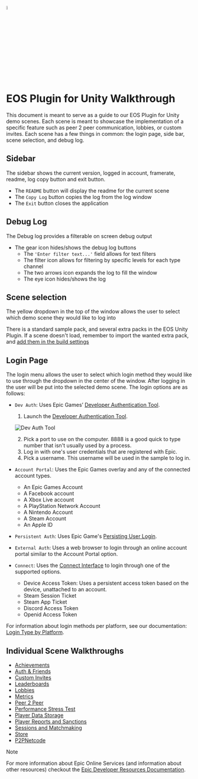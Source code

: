 <a href="/com.playeveryware.eos/README.md"><img src="/com.playeveryware.eos/Documentation~/images/PlayEveryWareLogo.gif" alt="README.md" width="5%"/></a>

# EOS Plugin for Unity Walkthrough
 
This document is meant to serve as a guide to our EOS Plugin for Unity demo scenes. Each scene is meant to showcase the implementation of a specific feature such as peer 2 peer communication, lobbies, or custom invites.
Each scene has a few things in common: the login page, side bar, scene selection, and debug log.

## Sidebar
The sidebar shows the current version, logged in account, framerate, readme, log copy button and exit button.
 - The ``README`` button will display the readme for the current scene
 - The ``Copy Log`` button copies the log from the log window
 - The ``Exit``    button closes the application


## Debug Log
The Debug log provides a filterable on screen debug output
- The gear icon hides/shows the debug log buttons
    - The ``'Enter filter text...'`` field allows for text filters
    - The filter icon allows for filtering by specific levels for each type channel
    - The two arrows icon expands the log to fill the window
    - The eye icon hides/shows the log


## Scene selection
The yellow dropdown in the top of the window allows the user to select which demo scene they would like to log into

There is a standard sample pack, and several extra packs in the EOS Unity Plugin. If a scene doesn't load, remember to import the wanted extra pack, and [add them in the build settings](/README.md#importing-samples)


## Login Page
The login menu allows the user to select which login method they would like to use through the dropdown in the center of the window. After logging in the user will be put into the selected demo scene.
The login options are as follows:
- ``Dev Auth``: Uses Epic Games’ [Developer Authentication Tool](https://dev.epicgames.com/docs/epic-account-services/developer-authentication-tool).
    1. Launch the [Developer Authentication Tool](https://dev.epicgames.com/docs/services/en-US/EpicAccountServices/DeveloperAuthenticationTool/index.html).

    ![Dev Auth Tool](/Documentation~/images/dev_auth_tool.gif)

    2. Pick a port to use on the computer. 8888 is a good quick to type number that isn't usually used by a process.
    3. Log in with one's user credentials that are registered with Epic.
    4. Pick a username. This username will be used in the sample to log in.

- ``Account Portal``: Uses the Epic Games overlay and any of the connected account types.
    - An Epic Games Account
    - A Facebook account
    - A Xbox Live account
    - A PlayStation Network Account
    - A Nintendo Account
    - A Steam Account
    - An Apple ID
- ``Persistent Auth``: Uses Epic Game's [Persisting User Login](https://dev.epicgames.com/docs/epic-account-services/auth/auth-interface#persisting-user-login-to-epic-account-outside-epic-games-launcher).
- ``External Auth``: Uses a web browser to login through an online account portal similar to the Account Portal option.
- ``Connect``: Uses the [Connect Interface](https://dev.epicgames.com/docs/game-services/eos-connect-interface) to login through one of the supported options.
    - Device Access Token: Uses a persistent access token based on the device, unattached to an account.
    - Steam Session Ticket
    - Steam App Ticket
    - Discord Access Token  
    - Openid Access Token

For information about login methods per platform, see our documentation: [Login Type by Platform](/Documentation~/login_type_by_platform.md).

## Individual Scene Walkthroughs
- [Achievements](/Documentation~/scene_walkthrough/achievements_walkthrough.md)
- [Auth & Friends](/Documentation~/scene_walkthrough/auth&friends_walkthrough.md)
- [Custom Invites](/Documentation~/scene_walkthrough/customInvites_walkthrough.md)
- [Leaderboards](/Documentation~/scene_walkthrough/leaderboards_walkthrough.md)
- [Lobbies](/Documentation~/scene_walkthrough/lobbies_walkthrough.md)
- [Metrics](/Documentation~/scene_walkthrough/metrics_walkthrough.md)
- [Peer 2 Peer](/Documentation~/scene_walkthrough/P2P_walkthrough.md)
- [Performance Stress Test](/Documentation~/scene_walkthrough/performance_stress_test_walkthrough.md)
- [Player Data Storage](/Documentation~/scene_walkthrough/player_data_storage_walkthrough.md)
- [Player Reports and Sanctions](/Documentation~/scene_walkthrough/player_reports_and_sanctions_walkthrough.md)
- [Sessions and Matchmaking](/Documentation~/scene_walkthrough/sessions_and_matchmaking_walkthrough.md)
- [Store](/Documentation~/scene_walkthrough/store_walkthrough.md)
- [P2PNetcode](/Documentation~/scene_walkthrough/P2P_netcode_walkthrough.md)

> [!NOTE]
> For more information about Epic Online Services (and information about other resources) checkout the [Epic Developer Resources Documentation](https://dev.epicgames.com/docs).
